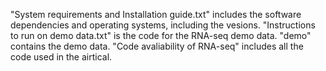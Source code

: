 "System requirements and Installation guide.txt" includes the software dependencies and operating systems, including the vesions. 
"Instructions to run on demo data.txt" is the code for the RNA-seq demo data.
"demo" contains the demo data. 
"Code avaliability of RNA-seq" includes all the code used in the airtical.
